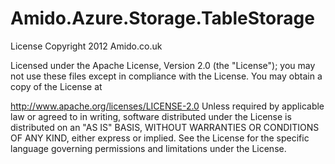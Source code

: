 Amido.Azure.Storage.TableStorage
================================

License
Copyright 2012 Amido.co.uk

Licensed under the Apache License, Version 2.0 (the "License"); you may not use these files except in compliance with the License. You may obtain a copy of the License at

   http://www.apache.org/licenses/LICENSE-2.0
Unless required by applicable law or agreed to in writing, software distributed under the License is distributed on an "AS IS" BASIS, WITHOUT WARRANTIES OR CONDITIONS OF ANY KIND, either express or implied. See the License for the specific language governing permissions and limitations under the License.
